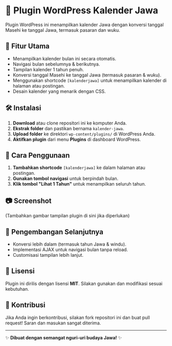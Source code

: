 # 📅 Plugin WordPress Kalender Jawa

Plugin WordPress ini menampilkan kalender Jawa dengan konversi tanggal Masehi ke tanggal Jawa, termasuk pasaran dan wuku.

## 🎯 **Fitur Utama**
- Menampilkan kalender bulan ini secara otomatis.
- Navigasi bulan sebelumnya & berikutnya.
- Tampilan kalender 1 tahun penuh.
- Konversi tanggal Masehi ke tanggal Jawa (termasuk pasaran & wuku).
- Menggunakan shortcode `[kalenderjawa]` untuk menampilkan kalender di halaman atau postingan.
- Desain kalender yang menarik dengan CSS.

## 🛠 **Instalasi**
1. **Download** atau clone repositori ini ke komputer Anda.
2. **Ekstrak folder** dan pastikan bernama `kalender-jawa`.
3. **Upload folder** ke direktori `wp-content/plugins/` di WordPress Anda.
4. **Aktifkan plugin** dari menu **Plugins** di dashboard WordPress.

## 📌 **Cara Penggunaan**
1. **Tambahkan shortcode** `[kalenderjawa]` ke dalam halaman atau postingan.
2. **Gunakan tombol navigasi** untuk berpindah bulan.
3. **Klik tombol "Lihat 1 Tahun"** untuk menampilkan seluruh tahun.

## 📷 **Screenshot**
(Tambahkan gambar tampilan plugin di sini jika diperlukan)

## 🔧 **Pengembangan Selanjutnya**
- Konversi lebih dalam (termasuk tahun Jawa & windu).
- Implementasi AJAX untuk navigasi bulan tanpa reload.
- Customisasi tampilan lebih lanjut.

## 📜 **Lisensi**
Plugin ini dirilis dengan lisensi **MIT**. Silakan gunakan dan modifikasi sesuai kebutuhan.

## 🤝 **Kontribusi**
Jika Anda ingin berkontribusi, silakan fork repositori ini dan buat pull request! Saran dan masukan sangat diterima.

---

✨ **Dibuat dengan semangat nguri-uri budaya Jawa!** ✨